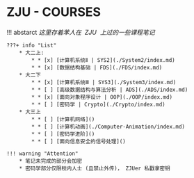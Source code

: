 # ZJU - COURSES

!!! abstarct
    $这里存着苯人在  ~~ ZJU ~~ 上过的一些课程笔记$ 

    ???+ info "List"
        * 大二上: 
            * * [x] [计算机系统Ⅱ | SYS2](./System2/index.md)
            * * [x] [数据结构基础 | FDS](./FDS/index.md)
        * 大二下
            * * [x] [计算机系统Ⅲ | SYS3](./System3/index.md)
            * * [ ] [高级数据结构与算法分析 | ADS](./ADS/index.md)
            * * [x] [面向对象程序设计 | OOP](./OOP/index.md)
            * * [ ] [密码学 | Crypto](./Crypto/index.md)
        * 大三上
            * * [ ] [计算机网络]()
            * * [ ] [计算机动画](./Computer-Animation/index.md)
            * * [ ] [密码学进阶]()
            * * [ ] [面向信息安全的信号处理]()

    !!! warning "Attention"
        * 笔记未完成的部分会加密
        * 密码学部分仅限校内人士 (且禁止外传)， ZJUer 私戳拿密钥

